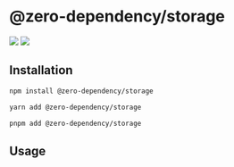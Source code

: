 # @zero-dependency/storage

[![](https://img.shields.io/npm/v/@zero-dependency/storage)](https://npm.im/@zero-dependency/storage)
![](https://img.shields.io/npm/l/@zero-dependency/storage)

## Installation

```sh
npm install @zero-dependency/storage
```

```sh
yarn add @zero-dependency/storage
```

```sh
pnpm add @zero-dependency/storage
```

## Usage
